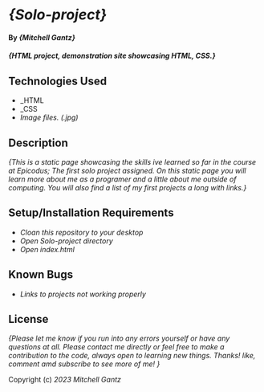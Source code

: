 # _{Solo-project}_

#### By _**{Mitchell Gantz}**_

#### _{HTML project, demonstration site showcasing HTML, CSS.}_

## Technologies Used

* _HTML
* _CSS
* _Image files. (.jpg)_

## Description

_{This is a static page showcasing the skills ive learned so far in the course at Epicodus; The first solo project assigned. On this static page you will learn more about me as a programer and a little about me outside of computing. You will also find a list of my first projects a long with links.}_

## Setup/Installation Requirements

* _Cloan this repository to your desktop_
* _Open Solo-project directory_
* _Open index.html_

## Known Bugs

* _Links to projects not working properly_


## License

_{Please let me know if you run into any errors yourself or have any questions at all. Please contact me directly or feel free to make a contribution to the code, always open to learning new things. Thanks! like, comment amd subscribe to see more of me! }_

Copyright (c) _2023_ _Mitchell Gantz_